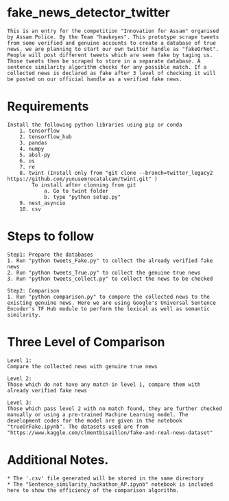 # fake_news_detector_twitter

	This is an entry for the competition "Innovation for Assam" organised by Assam Police. By the Team "hawkeyes". This prototype scrape tweets from some verified and genuine accounts to create a database of true news. we are planning to start our own twitter handle as "fakeOrNot". People will post different tweets which are seem fake by taging us. Those tweets then be scraped to store in a separate database. A sentence similarity algorithm checks for any possible match. If a collected news is declared as fake after 3 level of checking it will be posted on our official handle as a verified fake news.


# Requirements

	Install the following python libraries using pip or conda
		1. tensorflow
		2. tensorflow_hub
		3. pandas
		4. numpy
		5. absl-py
		6. os
		7. re
		8. twint (Install only from "git clone --branch=twitter_legacy2 https://github.com/yunusemrecatalcam/twint.git" )
			To install after clonning from git
				a. Go to twint folder
				b. type "python setup.py"
		9. nest_asyncio
		10. csv


# Steps to follow

	Step1: Prepare the databases
	1. Run "python tweets_Fake.py" to collect the already verified fake news
	2. Run "python tweets_True.py" to collect the genuine true news
	3. Run "python tweets_collect.py" to collect the news to be checked

	Step2: Comparison
	1. Run "python comparison.py" to compare the collected news to the existing genuine news. Here we are using Google's Universal Sentence Encoder's TF Hub module to perform the lexical as well as semantic similarity.

# Three Level of Comparison
	
	Level 1: 
	Compare the collected news with genuine true news

	Level 2: 
	Those which do not have any match in level 1, compare them with already verified fake news
	
	Level 3:
	Those which pass level 2 with no match found, they are further checked manually or using a pre-trained Machine Learning model. The development codes for the model are given in the notebook "trueOrFake.ipynb". The datasets used are from "https://www.kaggle.com/clmentbisaillon/fake-and-real-news-dataset"

# Additional Notes.
	* The '.csv' file generated will be stored in the same directory
	* The "Sentence_similarity_hackathon_AP.ipynb" notebook is included here to show the efficiency of the comparison algorithm.
